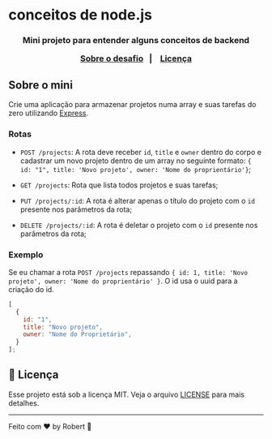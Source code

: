 # conceitos de node.js

<h3 align="center">
  Mini projeto para entender alguns conceitos de backend
</3>

<p align="center">
  <a href="#sobre-o-mini-projeto">Sobre o desafio</a>&nbsp;&nbsp;&nbsp;|&nbsp;&nbsp;&nbsp;
  <a href="#memo-licença">Licença</a>
</p>

## Sobre o mini

Crie uma aplicação para armazenar projetos numa array e suas tarefas do zero utilizando [Express](https://expressjs.com/pt-br/).

### Rotas

- `POST /projects`: A rota deve receber `id`, `title` e `owner` dentro do corpo e cadastrar um novo projeto dentro de um array no seguinte formato: `{ id: "1", title: 'Novo projeto', owner: 'Nome do proprientário'}`;

- `GET /projects`: Rota que lista todos projetos e suas tarefas;

- `PUT /projects/:id`: A rota é alterar apenas o título do projeto com o `id` presente nos parâmetros da rota;

- `DELETE /projects/:id`: A rota é deletar o projeto com o `id` presente nos parâmetros da rota;

### Exemplo

Se eu chamar a rota `POST /projects` repassando `{ id: 1, title: 'Novo projeto', owner: 'Nome do proprientário' }`. O id usa o uuid para a criação do id.

```js
[
  {
    id: "1",
    title: "Novo projeto",
    owner: "Nome do Proprietário",
  }
];
```
## :memo: Licença

Esse projeto está sob a licença MIT. Veja o arquivo [LICENSE](LICENSE.md) para mais detalhes.

---

Feito com ♥ by Robert :wave:

